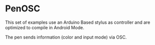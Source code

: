 PenOSC
======

This set of examples use an Arduino Based stylus as controller and are optimized to compile in Android Mode.

The pen sends information (color and input mode) via OSC.